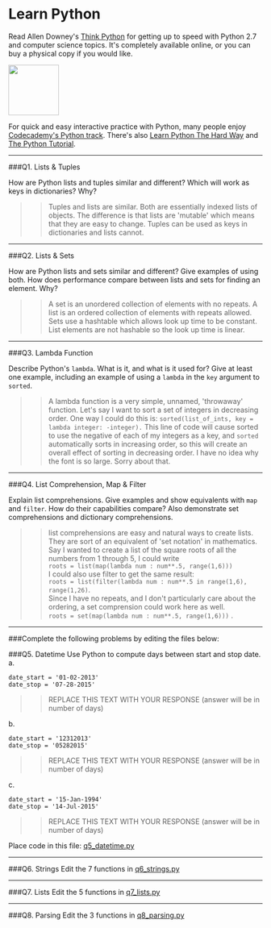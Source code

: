 # Learn Python

Read Allen Downey's [Think Python](http://www.greenteapress.com/thinkpython/) for getting up to speed with Python 2.7 and computer science topics. It's completely available online, or you can buy a physical copy if you would like.

<a href="http://www.greenteapress.com/thinkpython/"><img src="img/think_python.png" style="width: 100px;" target="_blank"></a>

For quick and easy interactive practice with Python, many people enjoy [Codecademy's Python track](http://www.codecademy.com/en/tracks/python). There's also [Learn Python The Hard Way](http://learnpythonthehardway.org/book/) and [The Python Tutorial](https://docs.python.org/2/tutorial/).

---

###Q1. Lists &amp; Tuples

How are Python lists and tuples similar and different? Which will work as keys in dictionaries? Why?

>> Tuples and lists are similar. Both are essentially indexed lists of objects. The difference is that lists are 'mutable' which means that they are easy to change. Tuples can be used as keys in dictionaries and lists cannot. 

---

###Q2. Lists &amp; Sets

How are Python lists and sets similar and different? Give examples of using both. How does performance compare between lists and sets for finding an element. Why?

>> A set is an unordered collection of elements with no repeats. A list is an ordered collection of elements with repeats allowed. Sets use a hashtable which allows look up time to be constant. List elements are not hashable so the look up time is linear.

---

###Q3. Lambda Function

Describe Python's `lambda`. What is it, and what is it used for? Give at least one example, including an example of using a `lambda` in the `key` argument to `sorted`.

>> A lambda function is a very simple, unnamed, 'throwaway' function. Let's say I want to sort a set of integers in decreasing order. One way I could do this is: ```sorted(list_of_ints, key = lambda integer: -integer).``` This line of code will cause sorted to use the negative of each of my integers as a key, and `sorted` automatically sorts in increasing order, so this will create an overall effect of sorting in decreasing order. I have no idea why the font is so large. Sorry about that.
---

###Q4. List Comprehension, Map &amp; Filter

Explain list comprehensions. Give examples and show equivalents with `map` and `filter`. How do their capabilities compare? Also demonstrate set comprehensions and dictionary comprehensions.

>> list comprehensions are easy and natural ways to create lists. They are sort of an equivalent of 'set notation' in mathematics. Say I wanted to create a list of the square roots of all the numbers from 1 through 5, I could write   
```roots = list(map(lambda num : num**.5, range(1,6)))```   
I could also use filter to get the same result:  
```roots = list(filter(lambda num : num**.5 in range(1,6), range(1,26)```.  
Since I have no repeats, and I don't particularly care about the ordering, a set comprension could work here as well.  
```roots = set(map(lambda num : num**.5, range(1,6)))``` .  

---

###Complete the following problems by editing the files below:

###Q5. Datetime
Use Python to compute days between start and stop date.   
a.  

```
date_start = '01-02-2013'    
date_stop = '07-28-2015'
```

>> REPLACE THIS TEXT WITH YOUR RESPONSE (answer will be in number of days)

b.  
```
date_start = '12312013'  
date_stop = '05282015'  
```

>> REPLACE THIS TEXT WITH YOUR RESPONSE (answer will be in number of days)

c.  
```
date_start = '15-Jan-1994'      
date_stop = '14-Jul-2015'  
```

>> REPLACE THIS TEXT WITH YOUR RESPONSE  (answer will be in number of days)

Place code in this file: [q5_datetime.py](python/q5_datetime.py)

---

###Q6. Strings
Edit the 7 functions in [q6_strings.py](python/q6_strings.py)

---

###Q7. Lists
Edit the 5 functions in [q7_lists.py](python/q7_lists.py)

---

###Q8. Parsing
Edit the 3 functions in [q8_parsing.py](python/q8_parsing.py)





